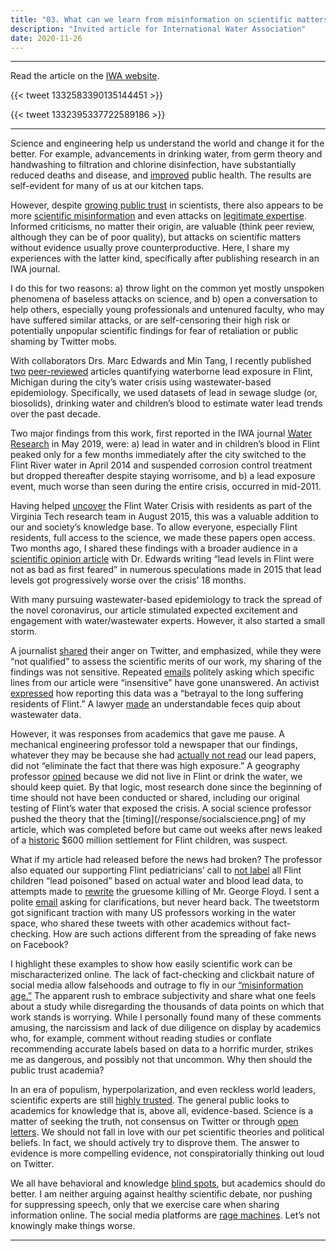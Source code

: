 ```yaml
---
title: "03. What can we learn from misinformation on scientific matters in the water space?"
description: "Invited article for International Water Association"
date: 2020-11-26
---
```


------
Read the article on the [IWA website](https://iwa-network.org/what-can-we-learn-from-misinformation-on-scientific-matters-in-the-water-space/).

{{< tweet 1332583390135144451 >}}

{{< tweet 1332395337722589186 >}}

------

Science and engineering help us understand the world and change it for the better. For example, advancements in drinking water, from germ theory and handwashing to filtration and chlorine disinfection, have substantially reduced deaths and disease, and [improved](https://www.cdc.gov/healthywater/drinking/history.html) public health. The results are self-evident for many of us at our kitchen taps.

However, despite [growing public trust](https://www.pewresearch.org/science/2019/08/02/trust-and-mistrust-in-americans-views-of-scientific-experts/) in scientists, there also appears to be more [scientific misinformation](https://blogs.scientificamerican.com/observations/dis-trust-in-science/) and even attacks on [legitimate expertise](https://www.harvardmagazine.com/2018/03/death-of-expertise-by-tom-nichols). Informed criticisms, no matter their origin, are valuable (think peer review, although they can be of poor quality), but attacks on scientific matters without evidence usually prove counterproductive. Here, I share my experiences with the latter kind, specifically after publishing research in an IWA journal.

I do this for two reasons: a) throw light on the common yet mostly unspoken phenomena of baseless attacks on science, and b) open a conversation to help others, especially young professionals and untenured faculty, who may have suffered similar attacks, or are self-censoring their high risk or potentially unpopular scientific findings for fear of retaliation or public shaming by Twitter mobs.

With collaborators Drs. Marc Edwards and Min Tang, I recently published [two](https://pubmed.ncbi.nlm.nih.gov/31177077/) [peer-reviewed](https://pubs.rsc.org/en/content/articlelanding/2020/ew/d0ew00583e) articles quantifying waterborne lead exposure in Flint, Michigan during the city’s water crisis using wastewater-based epidemiology. Specifically, we used datasets of lead in sewage sludge (or, biosolids), drinking water and children’s blood to estimate water lead trends over the past decade.

Two major findings from this work, first reported in the IWA journal [Water Research](https://pubmed.ncbi.nlm.nih.gov/31177077/) in May 2019, were: a) lead in water and in children’s blood in Flint peaked only for a few months immediately after the city switched to the Flint River water in April 2014 and suspended corrosion control treatment but dropped thereafter despite staying worrisome, and b) a lead exposure event, much worse than seen during the entire crisis, occurred in mid-2011.

Having helped [uncover](https://www.nytimes.com/2016/02/07/us/as-flint-fought-to-be-heard-virginia-tech-team-sounded-alarm.html) the Flint Water Crisis with residents as part of the Virginia Tech research team in August 2015, this was a valuable addition to our and society’s knowledge base. To allow everyone, especially Flint residents, full access to the science, we made these papers open access. Two months ago, I shared these findings with a broader audience in a [scientific opinion article](/posts/002-092020-undark.md) with Dr. Edwards writing “lead levels in Flint were not as bad as first feared” in numerous speculations made in 2015 that lead levels got progressively worse over the crisis’ 18 months.

With many pursuing wastewater-based epidemiology to track the spread of the novel coronavirus, our article stimulated expected excitement and engagement with water/wastewater experts. However, it also started a small storm.

A journalist [shared](/response/journalist.png) their anger on Twitter, and emphasized, while they were “not qualified” to assess the scientific merits of our work, my sharing of the findings was not sensitive. Repeated [emails](/response/insensitive.pdf) politely asking which specific lines from our article were “insensitive” have gone unanswered. An activist [expressed](https://www.wateronline.com/doc/flint-researchers-now-say-lead-exposure-not-as-bad-as-first-feared-0001#IDComment1094380747) how reporting this data was a “betrayal to the long suffering residents of Flint.” A lawyer [made](/response/lawyer.png) an understandable feces quip about wastewater data.

However, it was responses from academics that gave me pause. A mechanical engineering professor told a newspaper that our findings, whatever they may be because she had [actually not read](https://www.mlive.com/news/flint/2020/09/researcher-who-first-warned-of-flint-water-crisis-now-says-lead-exposure-not-as-bad-as-first-feared.html) our lead papers, did not “eliminate the fact that there was high exposure.” A geography professor [opined](/response/geographer.png) because we did not live in Flint or drink the water, we should keep quiet. By that logic, most research done since the beginning of time should not have been conducted or shared, including our original testing of Flint’s water that exposed the crisis. A social science professor pushed the theory that the [timing](/response/socialscience.png] of my article, which was completed before but came out weeks after news leaked of a [historic](https://www.nytimes.com/2020/08/19/us/flint-water-crisis-settlement.html) $600 million settlement for Flint children, was suspect.

What if my article had released before the news had broken? The professor also equated our supporting Flint pediatricians’ call to [not label](https://www.nytimes.com/2018/07/22/opinion/flint-lead-poisoning-water.html) all Flint children “lead poisoned” based on actual water and blood lead data, to attempts made to [rewrite](/response/gf.png) the gruesome killing of Mr. George Floyd. I sent a polite [email](/response/socialscience.pdf) asking for clarifications, but never heard back. The tweetstorm got significant traction with many US professors working in the water space, who shared these tweets with other academics without fact-checking. How are such actions different from the spreading of fake news on Facebook?

I highlight these examples to show how easily scientific work can be mischaracterized online. The lack of fact-checking and clickbait nature of social media allow falsehoods and outrage to fly in our [“misinformation age.”](http://cailinoconnor.com/the-misinformation-age/) The apparent rush to embrace subjectivity and share what one feels about a study while disregarding the thousands of data points on which that work stands is worrying. While I personally found many of these comments amusing, the narcissism and lack of due diligence on display by academics who, for example, comment without reading studies or conflate recommending accurate labels based on data to a horrific murder, strikes me as dangerous, and possibly not that uncommon. Why then should the public trust academia?

In an era of populism, hyperpolarization, and even reckless world leaders, scientific experts are still [highly trusted](https://www.pewresearch.org/science/2019/08/02/trust-and-mistrust-in-americans-views-of-scientific-experts/). The general public looks to academics for knowledge that is, above all, evidence-based. Science is a matter of seeking the truth, not consensus on Twitter or through [open letters](https://www.bmj.com/content/371/bmj.m4048). We should not fall in love with our pet scientific theories and political beliefs. In fact, we should actively try to disprove them. The answer to evidence is more compelling evidence, not conspiratorially thinking out loud on Twitter.

We all have behavioral and knowledge [blind spots](https://behavioralscientist.org/why-were-all-likely-spreading-misinformation-and-how-to-stop/), but academics should do better. I am neither arguing against healthy scientific debate, nor pushing for suppressing speech, only that we exercise care when sharing information online. The social media platforms are [rage machines](https://www.nytimes.com/2020/11/03/opinion/election-2020-facebook-twitter.html). Let’s not knowingly make things worse.

------
